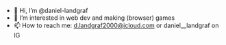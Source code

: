 - 👋 Hi, I’m @daniel-landgraf
- 👀 I’m interested in web dev and making (browser) games
- 📫 How to reach me: d.landgraf2000@icloud.com or daniel__landgraf on IG
